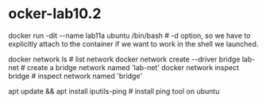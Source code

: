 # ocker-lab10.2


docker run -dit --name lab11a ubuntu /bin/bash # -d option, so we have to explicitly attach to the container if we want to work in the shell we launched.

docker network ls  # list network
docker network create --driver bridge lab-net # create a bridge network named 'lab-net'
docker network inspect bridge # inspect network named 'bridge'


apt update && apt install iputils-ping # install ping tool on ubuntu
